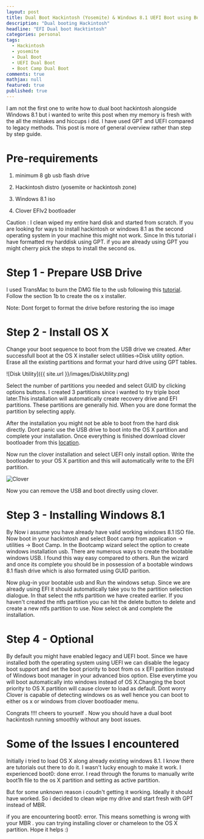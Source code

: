 ```yaml
---
layout: post
title: Dual Boot Hackintosh (Yosemite) & Windows 8.1 UEFI Boot using Boot Camp
description: "Dual booting Hackintosh"
headline: "EFI Dual boot Hacktintosh"
categories: personal
tags: 
  - Hackintosh
  - yosemite
  - Dual Boot
  - UEFI Dual Boot
  - Boot Camp Dual Boot
comments: true
mathjax: null
featured: true
published: true
---
```


I am not the first one to write how to dual boot hackintosh alongside Windows 8.1 but i wanted to write this post when my memory is fresh with the all the mistakes and hiccups i did. I have used GPT and UEFI compared to legacy methods. This post is more of general overview rather than step by step guide. 


Pre-requirements
================

1) minimum 8 gb usb flash drive 

2) Hackintosh distro (yosemite or hackintosh zone)

3) Windows 8.1 iso 

4) Clover EFIv2 bootloader 

Caution : I clean wiped my entire hard disk and started from scratch. If you are looking for ways to install hackintosh or windows 8.1 as the second operating system in your machine this might not work. Since In this tutorial i have formatted my harddisk using GPT. if you are already using GPT you might cherry pick the steps to install the second os.


Step 1 - Prepare USB Drive 
======

I used TransMac to burn the DMG file to the usb following this [tutorial](http://www.macbreaker.com/2014/11/how-to-install-os-x-yosemite-on-your-pc-with-yosemite-zone.html). Follow the section 1b to create the os x installer.

Note: Dont forget to format the drive before restoring the iso image 

Step 2 - Install OS X
=====================

Change your boot sequence to boot from the USB drive we created. After successfull boot at the OS X installer select utilities->Disk utility option. Erase all the existing partitions and format your hard drive using GPT tables.

![Disk Utility]({{ site.url }}/images/DiskUtility.png)

Select the number of partitions you needed and select GUID by clicking options buttons. I created 3 partitions since i wanted to try triple boot later.This installation will automatically create recovery drive and EFI partitions. These partitions are generally hid. When you are done format the partition by selecting apply. 

After the installation you might not be able to boot from the hard disk directly. Dont panic use the USB drive to boot into the OS X partition and complete your installation. Once everything is finished download clover bootloader from this [location](http://sourceforge.net/projects/cloverefiboot/).

Now run the clover installation and select UEFI only install option. Write the bootloader to your OS X partition and this will automatically write to the EFI partition. 

![Clover]({{site.url}}/images/Clover.png)

Now you can remove the USB and boot directly using clover.


Step 3 - Installing Windows 8.1
===============================

By Now i assume you have already have valid working windows 8.1 ISO file. Now boot in your hackintosh and select Boot camp from application -> utilities -> Boot Camp. In the Bootcamp wizard select the option to create windows installation usb. There are numerous ways to create the bootable windows USB. I found this way easy compared to others. Run the wizard and once its complete you should be in possession of a bootable windows 8.1 flash drive which is also formated using GUID parition.


Now plug-in your bootable usb and Run the windows setup. Since we are already using EFI it should automatically take you to the partition selection dialogue. In that select the ntfs partition we have created earlier. If you haven't created the ntfs partition you can hit the delete button to delete and create a new ntfs partition to use. Now select ok and complete the installation.


Step 4 - Optional 
================

By default you might have enabled legacy and UEFI boot. Since we have installed both the operating system using UEFI we can disable the legacy boot support and set the boot priority to boot from os x EFI parition instead of Windows boot manager in your advanced bios option. Else everytime you will boot automatically into windows instead of OS X.Changing the boot priority to OS X partition will cause clover to load as default. Dont worry Clover is capable of detecting windows os as well hence you can boot to either os x or windows from clover bootloader menu. 

Congrats !!!! cheers to yourself . Now you should have a dual boot hackintosh running smoothly without any boot issues. 


Some of the Issues I encountered 
============================

Initially i tried to load OS X along already existing windows 8.1. I know there are tutorials out there to do it. I wasn't lucky enough to make it work. I experienced boot0: done error. I read through the forums to manually write boot1h file to the os X partition and setting as active partition. 

But for some unknown reason i coudn't getting it working. Ideally it should have worked. So i decided to clean wipe my drive and start fresh with GPT instead of MBR. 

if you are encountering boot0: error. This means something is wrong with your MBR . you can trying installing clover or chameleon to the OS X partition. Hope it helps :)





